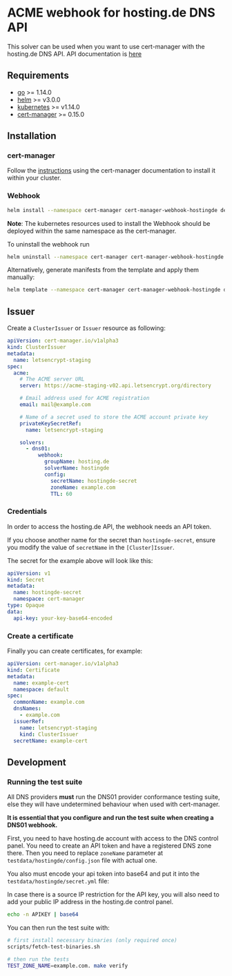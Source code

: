 # ACME webhook for hosting.de DNS API

This solver can be used when you want to use cert-manager with the hosting.de DNS API. API documentation is [here](https://www.hosting.de/api/)

## Requirements
-   [go](https://golang.org/) >= 1.14.0
-   [helm](https://helm.sh/) >= v3.0.0
-   [kubernetes](https://kubernetes.io/) >= v1.14.0
-   [cert-manager](https://cert-manager.io/) >= 0.15.0

## Installation

### cert-manager

Follow the [instructions](https://cert-manager.io/docs/installation/) using the cert-manager documentation to install it within your cluster.

### Webhook

```bash
helm install --namespace cert-manager cert-manager-webhook-hostingde deploy/cert-manager-webhook-hostingde
```
**Note**: The kubernetes resources used to install the Webhook should be deployed within the same namespace as the cert-manager.

To uninstall the webhook run
```bash
helm uninstall --namespace cert-manager cert-manager-webhook-hostingde
```


Alternatively, generate manifests from the template and apply them manually:
```bash
helm template --namespace cert-manager cert-manager-webhook-hostingde deploy/cert-manager-webhook-hostingde
```

## Issuer

Create a `ClusterIssuer` or `Issuer` resource as following:
```yaml
apiVersion: cert-manager.io/v1alpha3
kind: ClusterIssuer
metadata:
  name: letsencrypt-staging
spec:
  acme:
    # The ACME server URL
    server: https://acme-staging-v02.api.letsencrypt.org/directory

    # Email address used for ACME registration
    email: mail@example.com

    # Name of a secret used to store the ACME account private key
    privateKeySecretRef:
      name: letsencrypt-staging

    solvers:
      - dns01:
          webhook:
            groupName: hosting.de
            solverName: hostingde
            config:
              secretName: hostingde-secret
              zoneName: example.com
              TTL: 60
```

### Credentials
In order to access the hosting.de API, the webhook needs an API token.

If you choose another name for the secret than `hostingde-secret`, ensure you modify the value of `secretName` in the `[Cluster]Issuer`.

The secret for the example above will look like this:
```yaml
apiVersion: v1
kind: Secret
metadata:
  name: hostingde-secret
  namespace: cert-manager
type: Opaque
data:
  api-key: your-key-base64-encoded
```

### Create a certificate

Finally you can create certificates, for example:

```yaml
apiVersion: cert-manager.io/v1alpha3
kind: Certificate
metadata:
  name: example-cert
  namespace: default
spec:
  commonName: example.com
  dnsNames:
    - example.com
  issuerRef:
    name: letsencrypt-staging
    kind: ClusterIssuer
  secretName: example-cert
```

## Development

### Running the test suite

All DNS providers **must** run the DNS01 provider conformance testing suite,
else they will have undetermined behaviour when used with cert-manager.

**It is essential that you configure and run the test suite when creating a
DNS01 webhook.**

First, you need to have hosting.de account with access to the DNS control panel. You need to create an API token and have a registered DNS zone there.
Then you need to replace `zoneName` parameter at `testdata/hostingde/config.json` file with actual one.

You also must encode your api token into base64 and put it into the `testdata/hostingde/secret.yml` file:

In case there is a source IP restriction for the API key, you will also need to add your public IP address in the hosting.de control panel.
```bash
echo -n APIKEY | base64
```

You can then run the test suite with:

```bash
# first install necessary binaries (only required once)
scripts/fetch-test-binaries.sh

# then run the tests
TEST_ZONE_NAME=example.com. make verify
```

